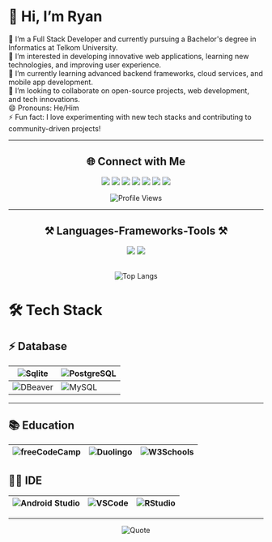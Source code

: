 # 👋 Hi, I’m Ryan

🔭 I’m a Full Stack Developer and currently pursuing a Bachelor's degree in Informatics at Telkom University.  
👀 I’m interested in developing innovative web applications, learning new technologies, and improving user experience.  
🌱 I’m currently learning advanced backend frameworks, cloud services, and mobile app development.  
💞️ I’m looking to collaborate on open-source projects, web development, and tech innovations.  
😄 Pronouns: He/Him  
⚡ Fun fact: I love experimenting with new tech stacks and contributing to community-driven projects!

---

<h2 align="center">🌐 Connect with Me</h2>

<div align="center">
  <a href="https://discord.gg/naufalazryan" target="_blank"><img src="https://img.shields.io/badge/Discord-7289DA?style=for-the-badge&logo=discord&logoColor=white" /></a>
  <a href="https://facebook.com/naufalazryan" target="_blank"><img src="https://img.shields.io/badge/Facebook-1877F2?style=for-the-badge&logo=facebook&logoColor=white" /></a>
  <a href="https://instagram.com/naufalazryan" target="_blank"><img src="https://img.shields.io/badge/Instagram-E4405F?style=for-the-badge&logo=instagram&logoColor=white" /></a>
  <a href="https://linkedin.com/in/naufalazryan" target="_blank"><img src="https://img.shields.io/badge/LinkedIn-0077B5?style=for-the-badge&logo=linkedin&logoColor=white" /></a>
  <a href="https://twitter.com/ryanazryan05" target="_blank"><img src="https://img.shields.io/badge/Twitter-1DA1F2?style=for-the-badge&logo=twitter&logoColor=white" /></a>
  <a href="https://t.me/naufalazryan" target="_blank"><img src="https://img.shields.io/badge/Telegram-26A5E4?style=for-the-badge&logo=telegram&logoColor=white" /></a>
  <a href="https://youtube.com/@naufalazryan" target="_blank"><img src="https://img.shields.io/badge/YouTube-FF0000?style=for-the-badge&logo=youtube&logoColor=white" /></a>
  <br>
  
  ![Profile Views](https://komarev.com/ghpvc/?username=naufalazryan&label=Profile%20Views&color=0e75b6&style=for-the-badge)
</div>

---

<h2 align="center">⚒️ Languages-Frameworks-Tools ⚒️</h2>

<div align="center">
  <img src="https://skillicons.dev/icons?i=react,bootstrap,mui,html,css,vscode,github,figma,tailwind,git,golang" />
  <img src="https://skillicons.dev/icons?i=nodejs,python,javascript,typescript,express,firebase,java,nextjs,mysql" /><br>
</div>

<br/>

<div align="center">

![Top Langs](https://github-readme-stats.vercel.app/api/top-langs/?username=naufalazryan&layout=compact)
    
</div>

# 🛠️ Tech Stack

## ⚡ Database
| ![Sqlite](https://img.shields.io/badge/Sqlite-003B57?style=for-the-badge&logo=sqlite&logoColor=white) | ![PostgreSQL](https://img.shields.io/badge/PostgreSQL-316192?style=for-the-badge&logo=postgresql&logoColor=white) |
|---|---|
| ![DBeaver](https://img.shields.io/badge/dbeaver-382923?style=for-the-badge&logo=dbeaver&logoColor=white) | ![MySQL](https://img.shields.io/badge/MySQL-005C84?style=for-the-badge&logo=mysql&logoColor=white) |

---

## 📚 Education
| ![freeCodeCamp](https://img.shields.io/badge/freecodecamp-27273D?style=for-the-badge&logo=freecodecamp&logoColor=white) | ![Duolingo](https://img.shields.io/badge/Duolingo-58CC02?style=for-the-badge&logo=Duolingo&logoColor=white) | ![W3Schools](https://img.shields.io/badge/W3Schools-04AA6D?style=for-the-badge&logo=W3Schools&logoColor=white) |
|---|---|---|

## 👩‍💻 IDE
| ![Android Studio](https://img.shields.io/badge/Android_Studio-3DDC84?style=for-the-badge&logo=android-studio&logoColor=white) | ![VSCode](https://img.shields.io/badge/VSCode-0078D4?style=for-the-badge&logo=visual%20studio%20code&logoColor=white) | ![RStudio](https://img.shields.io/badge/RStudio-14B8A6?style=for-the-badge&logo=rstudio&logoColor=white) |
|---|---|---|

---

<div align="center">

![Quote](https://quotes-github-readme.vercel.app/api?type=horizontal&theme=tokyonight)
    
</div>
